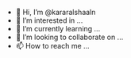 - 👋 Hi, I’m @kararalshaaln
- 👀 I’m interested in ...
- 🌱 I’m currently learning ...
- 💞️ I’m looking to collaborate on ...
- 📫 How to reach me ...

<!---
kararalshaaln/kararalshaaln is a ✨ special ✨ repository because its `README.md` (this file) appears on your GitHub profile.
You can click the Preview link to take a look at your changes.
--->
